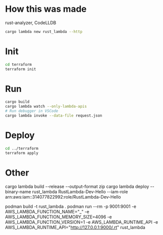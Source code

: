 
# How this was made
rust-analyzer, CodeLLDB

```bash
cargo lambda new rust_lambda --http


```

# Init

```bash
cd terraform
terraform init
```

# Run

```bash
cargo build
cargo lambda watch --only-lambda-apis
# Run debugger in VSCode
cargo lambda invoke --data-file request.json
```

# Deploy

```bash
cd ../terraform
terraform apply
```

# Other

cargo lambda build --release --output-format zip
cargo lambda deploy --binary-name rust_lambda RustLambda-Dev-Hello --iam-role arn:aws:iam::314077822992:role/RustLambda-Dev-Hello 

podman build -t rust_lambda .
podman run --rm -p 9001:9001 -e AWS_LAMBDA_FUNCTION_NAME="_" -e AWS_LAMBDA_FUNCTION_MEMORY_SIZE=4096 -e AWS_LAMBDA_FUNCTION_VERSION=1 -e AWS_LAMBDA_RUNTIME_API -e AWS_LAMBDA_RUNTIME_API="http://127.0.0.1:9000/.rt" rust_lambda